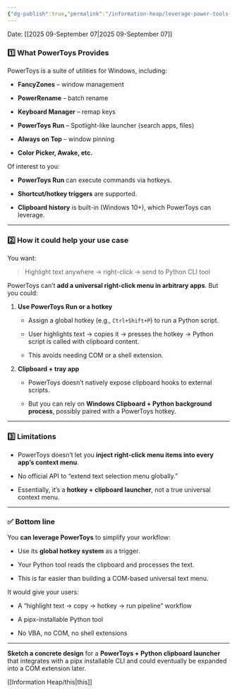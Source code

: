 ```yaml
---
{"dg-publish":true,"permalink":"/information-heap/leverage-power-tools-for-hotkey-functionality-to-call-a-script-using-input-from-the-clipboard-tray/","noteIcon":"","created":"2025-09-07T09:15:12.601-05:00"}
---
```


Date: [[2025 09-September 07\|2025 09-September 07]]


### 1️⃣ What PowerToys Provides

PowerToys is a suite of utilities for Windows, including:

- **FancyZones** – window management
    
- **PowerRename** – batch rename
    
- **Keyboard Manager** – remap keys
    
- **PowerToys Run** – Spotlight-like launcher (search apps, files)
    
- **Always on Top** – window pinning
    
- **Color Picker, Awake, etc.**
    

Of interest to you:

- **PowerToys Run** can execute commands via hotkeys.
    
- **Shortcut/hotkey triggers** are supported.
    
- **Clipboard history** is built-in (Windows 10+), which PowerToys can leverage.
    

---

### 2️⃣ How it could help your use case

You want:

> Highlight text anywhere → right-click → send to Python CLI tool

PowerToys can’t **add a universal right-click menu in arbitrary apps**. But you could:

1. **Use PowerToys Run or a hotkey**
    
    - Assign a global hotkey (e.g., `Ctrl+Shift+P`) to run a Python script.
        
    - User highlights text → copies it → presses the hotkey → Python script is called with clipboard content.
        
    - This avoids needing COM or a shell extension.
        
2. **Clipboard + tray app**
    
    - PowerToys doesn’t natively expose clipboard hooks to external scripts.
        
    - But you can rely on **Windows Clipboard + Python background process**, possibly paired with a PowerToys hotkey.
        

---

### 3️⃣ Limitations

- PowerToys doesn’t let you **inject right-click menu items into every app’s context menu**.
    
- No official API to “extend text selection menu globally.”
    
- Essentially, it’s a **hotkey + clipboard launcher**, not a true universal context menu.
    

---

### ✅ Bottom line

You **can leverage PowerToys** to simplify your workflow:

- Use its **global hotkey system** as a trigger.
    
- Your Python tool reads the clipboard and processes the text.
    
- This is far easier than building a COM-based universal text menu.
    

It would give your users:

- A “highlight text → copy → hotkey → run pipeline” workflow
    
- A pipx-installable Python tool
    
- No VBA, no COM, no shell extensions
    

---

**Sketch a concrete design** for a **PowerToys + Python clipboard launcher** that integrates with a pipx installable CLI and could eventually be expanded into a COM extension later.

[[Information Heap/this\|this]]